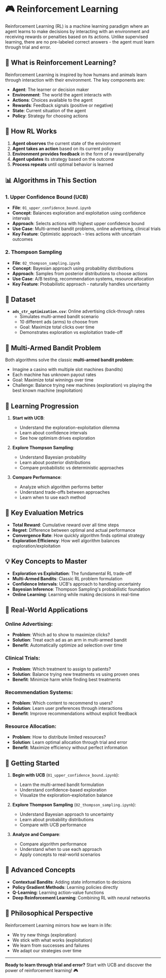 # 🎮 Reinforcement Learning

Reinforcement Learning (RL) is a machine learning paradigm where an agent learns to make decisions by interacting with an environment and receiving rewards or penalties based on its actions. Unlike supervised learning, there are no pre-labeled correct answers - the agent must learn through trial and error.

## 🎯 What is Reinforcement Learning?

Reinforcement Learning is inspired by how humans and animals learn through interaction with their environment. The key components are:

- **Agent**: The learner or decision maker
- **Environment**: The world the agent interacts with
- **Actions**: Choices available to the agent
- **Rewards**: Feedback signals (positive or negative)
- **State**: Current situation of the agent
- **Policy**: Strategy for choosing actions

## 🔄 How RL Works

1. **Agent observes** the current state of the environment
2. **Agent takes an action** based on its current policy
3. **Environment provides feedback** in the form of a reward/penalty
4. **Agent updates** its strategy based on the outcome
5. **Process repeats** until optimal behavior is learned

## 📊 Algorithms in This Section

### 1. **Upper Confidence Bound (UCB)**
- **File**: `01_upper_confidence_bound.ipynb`
- **Concept**: Balances exploration and exploitation using confidence intervals
- **Approach**: Selects actions with highest upper confidence bound
- **Use Case**: Multi-armed bandit problems, online advertising, clinical trials
- **Key Feature**: Optimistic approach - tries actions with uncertain outcomes

### 2. **Thompson Sampling**
- **File**: `02_thompson_sampling.ipynb`
- **Concept**: Bayesian approach using probability distributions
- **Approach**: Samples from posterior distributions to choose actions
- **Use Case**: A/B testing, recommendation systems, resource allocation
- **Key Feature**: Probabilistic approach - naturally handles uncertainty

## 📁 Dataset

- **`ads_ctr_optimization.csv`**: Online advertising click-through rates
  - Simulates multi-armed bandit scenario
  - 10 different ads (arms) to choose from
  - Goal: Maximize total clicks over time
  - Demonstrates exploration vs exploitation trade-off

## 🎲 Multi-Armed Bandit Problem

Both algorithms solve the classic **multi-armed bandit problem**:
- Imagine a casino with multiple slot machines (bandits)
- Each machine has unknown payout rates
- Goal: Maximize total winnings over time
- Challenge: Balance trying new machines (exploration) vs playing the best known machine (exploitation)

## 🔄 Learning Progression

1. **Start with UCB**:
   - Understand the exploration-exploitation dilemma
   - Learn about confidence intervals
   - See how optimism drives exploration

2. **Explore Thompson Sampling**:
   - Understand Bayesian probability
   - Learn about posterior distributions
   - Compare probabilistic vs deterministic approaches

3. **Compare Performance**:
   - Analyze which algorithm performs better
   - Understand trade-offs between approaches
   - Learn when to use each method

## 📏 Key Evaluation Metrics

- **Total Reward**: Cumulative reward over all time steps
- **Regret**: Difference between optimal and actual performance
- **Convergence Rate**: How quickly algorithm finds optimal strategy
- **Exploration Efficiency**: How well algorithm balances exploration/exploitation

## 💡 Key Concepts to Master

- **Exploration vs Exploitation**: The fundamental RL trade-off
- **Multi-Armed Bandits**: Classic RL problem formulation
- **Confidence Intervals**: UCB's approach to handling uncertainty
- **Bayesian Inference**: Thompson Sampling's probabilistic foundation
- **Online Learning**: Learning while making decisions in real-time

## 🎯 Real-World Applications

### Online Advertising:
- **Problem**: Which ad to show to maximize clicks?
- **Solution**: Treat each ad as an arm in multi-armed bandit
- **Benefit**: Automatically optimize ad selection over time

### Clinical Trials:
- **Problem**: Which treatment to assign to patients?
- **Solution**: Balance trying new treatments vs using proven ones
- **Benefit**: Minimize harm while finding best treatments

### Recommendation Systems:
- **Problem**: Which content to recommend to users?
- **Solution**: Learn user preferences through interactions
- **Benefit**: Improve recommendations without explicit feedback

### Resource Allocation:
- **Problem**: How to distribute limited resources?
- **Solution**: Learn optimal allocation through trial and error
- **Benefit**: Maximize efficiency without perfect information

## 🚀 Getting Started

1. **Begin with UCB** (`01_upper_confidence_bound.ipynb`):
   - Learn the multi-armed bandit formulation
   - Understand confidence-based exploration
   - Visualize the exploration-exploitation balance

2. **Explore Thompson Sampling** (`02_thompson_sampling.ipynb`):
   - Understand Bayesian approach to uncertainty
   - Learn about probability distributions
   - Compare with UCB performance

3. **Analyze and Compare**:
   - Compare algorithm performance
   - Understand when to use each approach
   - Apply concepts to real-world scenarios

## 🔬 Advanced Concepts

- **Contextual Bandits**: Adding state information to decisions
- **Policy Gradient Methods**: Learning policies directly
- **Q-Learning**: Learning action-value functions
- **Deep Reinforcement Learning**: Combining RL with neural networks

## 💭 Philosophical Perspective

Reinforcement Learning mirrors how we learn in life:
- We try new things (exploration)
- We stick with what works (exploitation)
- We learn from successes and failures
- We adapt our strategies over time

---

**Ready to learn through trial and error?** Start with UCB and discover the power of reinforcement learning! 🎮